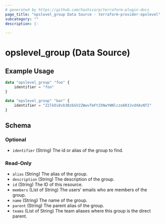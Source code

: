```yaml
---
# generated by https://github.com/hashicorp/terraform-plugin-docs
page_title: "opslevel_group Data Source - terraform-provider-opslevel"
subcategory: ""
description: |-
  
---
```


# opslevel_group (Data Source)



## Example Usage

```terraform
data "opslevel_group" "foo" {
    identifier = "foo"
}

data "opslevel_group" "bar" {
    identifier = "Z2lkOi8vb3BzbGV2ZWwvTmFtZXNwYWNlczo6R3JvdXAvNTI"
}
```

<!-- schema generated by tfplugindocs -->
## Schema

### Optional

- `identifier` (String) The id or alias of the group to find.

### Read-Only

- `alias` (String) The alias of the group.
- `description` (String) The description of the group.
- `id` (String) The ID of this resource.
- `members` (List of String) The users' emails who are members of the group.
- `name` (String) The name of the group.
- `parent` (String) The parent alias of the group.
- `teams` (List of String) The team aliases where this group is the direct parent.


